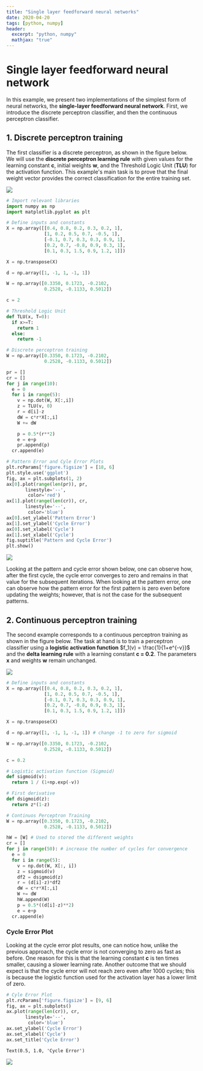```yaml
---
title: "Single layer feedforward neural networks"
date: 2020-04-20
tags: [python, numpy]
header:
  excerpt: "python, numpy"
  mathjax: "true"
---
```


# Single layer feedforward neural network

In this example, we present two implementations of the simplest form of neural networks, the **single-layer feedforward neural network**. First, we introduce the discrete perceptron classifier, and then the continuous perceptron classifier.

## 1. Discrete perceptron training

The first classifier is a discrete perceptron, as shown in the figure below. We will use the **discrete perceptron learning rule** with given values for the learning constant **c**, initial weights **w**, and the Threshold Logic Unit (**TLU**) for the activation function. This example's main task is to prove that the final weight vector provides the correct classification for the entire training set.

<img src="{{site.url}}/images/2021-02-17-SingleLFNN_files/discrete.png" style="display: block; margin: auto;" />


```python
# Import relevant libraries
import numpy as np
import matplotlib.pyplot as plt
```


```python
# Define inputs and constants
X = np.array([[0.4, 0.8, 0.2, 0.3, 0.2, 1],
              [1, 0.2, 0.5, 0.7, -0.5, 1],
              [-0.1, 0.7, 0.3, 0.3, 0.9, 1],
              [0.2, 0.7, -0.8, 0.9, 0.3, 1],
              [0.1, 0.3, 1.5, 0.9, 1.2, 1]])

X = np.transpose(X)

d = np.array([1, -1, 1, -1, 1])

W = np.array([0.3350, 0.1723, -0.2102,
              0.2528, -0.1133, 0.5012])

c = 2
```


```python
# Threshold Logic Unit
def TLU(x, T=0):
  if x>=T:
    return 1
  else:
    return -1
```


```python
# Discrete perceptron training
W = np.array([0.3350, 0.1723, -0.2102,
              0.2528, -0.1133, 0.5012])

pr = []
cr = []
for j in range(10):
  e = 0
  for i in range(5):
    v = np.dot(W, X[:,i])
    z = TLU(v, 0)
    r = d[i]-z
    dW = c*r*X[:,i]
    W += dW

    p = 0.5*(r**2)
    e = e+p
    pr.append(p)
  cr.append(e)
```


```python
# Pattern Error and Cyle Error Plots
plt.rcParams['figure.figsize'] = [18, 6]
plt.style.use('ggplot')
fig, ax = plt.subplots(1, 2)
ax[0].plot(range(len(pr)), pr,
       linestyle='--',
        color='red')
ax[1].plot(range(len(cr)), cr,
       linestyle='--',
        color='blue')
ax[0].set_ylabel('Pattern Error')
ax[1].set_ylabel('Cycle Error')
ax[0].set_xlabel('Cycle')
ax[1].set_xlabel('Cycle')
fig.suptitle('Pattern and Cycle Error')
plt.show()
```


<img src="{{site.url}}/images/2021-02-17-SingleLFNN_files/2021-02-17-SingleLFNN_6_0.png" style="display: block; margin: auto;" />    
    


Looking at the pattern and cycle error shown below, one can observe how, after the first cycle, the cycle error converges to zero and remains in that value for the subsequent iterations. When looking at the pattern error, one can observe how the pattern error for the first pattern is zero even before updating the weights; however, that is not the case for the subsequent patterns.

## 2. Continuous perceptron training

The second example corresponds to a continuous perceptron training as shown in the figure below. The task at hand is to train a perceptron classifier using a **logistic activation function** $f_1(v) = \frac{1}{1+e^{-v}}$ and the **delta learning rule** with a learning constant **c = 0.2**. The parameters **x** and weights **w** remain unchanged.

<img src="{{site.url}}/images/2021-02-17-SingleLFNN_files/cont.png" style="display: block; margin: auto;" />    


```python
# Define inputs and constants
X = np.array([[0.4, 0.8, 0.2, 0.3, 0.2, 1],
              [1, 0.2, 0.5, 0.7, -0.5, 1],
              [-0.1, 0.7, 0.3, 0.3, 0.9, 1],
              [0.2, 0.7, -0.8, 0.9, 0.3, 1],
              [0.1, 0.3, 1.5, 0.9, 1.2, 1]])

X = np.transpose(X)

d = np.array([1, -1, 1, -1, 1]) # change -1 to zero for sigmoid

W = np.array([0.3350, 0.1723, -0.2102,
              0.2528, -0.1133, 0.5012])

c = 0.2
```


```python
# Logistic activation function (Sigmoid)
def sigmoid(v):
  return 1 / (1+np.exp(-v))

# First derivative
def dsigmoid(z):
  return z*(1-z)
```


```python
# Continuos Perceptron Training
W = np.array([0.3350, 0.1723, -0.2102,
              0.2528, -0.1133, 0.5012])

hW = [W] # Used to stored the different weights
cr = []
for j in range(50): # increase the number of cycles for convergence
  e = 0
  for i in range(5): 
    v = np.dot(W, X[:, i])
    z = sigmoid(v)
    df2 = dsigmoid(z)    
    r = (d[i]-z)*df2
    dW = c*r*X[:,i]
    W += dW
    hW.append(W)
    p = 0.5*((d[i]-z)**2)
    e = e+p
  cr.append(e)
```

### Cycle Error Plot

Looking at the cycle error plot results, one can notice how, unlike the previous approach, the cycle error is not converging to zero as fast as before. One reason for this is that the learning constant **c** is ten times smaller, causing a slower learning rate. Another outcome that we should expect is that the cycle error will not reach zero even after 1000 cycles; this is because the logistic function used for the activation layer has a lower limit of zero.


```python
# Cyle Error Plot
plt.rcParams['figure.figsize'] = [9, 6]
fig, ax = plt.subplots()
ax.plot(range(len(cr)), cr,
       linestyle='--',
        color='blue')
ax.set_ylabel('Cycle Error')
ax.set_xlabel('Cycle')
ax.set_title('Cycle Error')
```




    Text(0.5, 1.0, 'Cycle Error')




<img src="{{site.url}}/images/2021-02-17-SingleLFNN_files/2021-02-17-SingleLFNN_13_1.png" style="display: block; margin: auto;" />       


